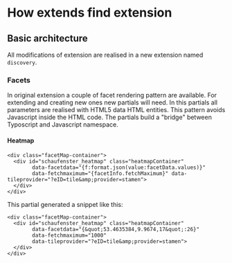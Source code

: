 # How extends find extension

## Basic architecture

All modifications of extension are realised in a new extension named `discovery`. 

### Facets

In original extension a couple of facet rendering pattern are available. For extending and creating new ones new partials will need. In this partials all parameters are realised with HTML5 data HTML entities. This pattern avoids Javascript inside the HTML code. The partials build a "bridge" between Typoscript and Javascript namespace.

#### Heatmap

```
<div class="facetMap-container">
  <div id="schaufenster_heatmap" class="heatmapContainer"
        data-facetdata="{f:format.json(value:facetData.values)}"
        data-fetchmaximum="{facetInfo.fetchMaximum}" data-tileprovider="?eID=tile&amp;provider=stamen">
  </div>
</div>
```

This partial generated a snippet like this:

```
<div class="facetMap-container">
  <div id="schaufenster_heatmap" class="heatmapContainer"
        data-facetdata="{&quot;53.4635384,9.9674,17&quot;:26}"
        data-fetchmaximum="1000" 
        data-tileprovider="?eID=tile&amp;provider=stamen">
  </div>
</div>
```
